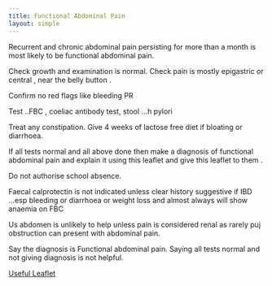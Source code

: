 ```yaml
---
title: Functional Abdominal Pain
layout: simple
---
```


Recurrent and chronic abdominal pain persisting for more than a month is most likely to be functional abdominal pain.

Check growth and examination is normal. Check pain is mostly epigastric or central , near the belly button . 

Confirm no red flags like bleeding PR 

Test ..FBC , coeliac antibody test,  stool ...h pylori

Treat any constipation. Give 4 weeks of lactose free diet if bloating or diarrhoea.

If all tests normal and all above done then make a diagnosis of functional abdominal pain and explain it using this leaflet and give this leaflet to them .

Do not authorise school absence.

Faecal calprotectin is not indicated unless clear history suggestive if IBD ...esp bleeding or diarrhoea or weight loss and almost always will show anaemia on FBC


Us abdomen is unlikely to help unless pain is considered renal as rarely puj obstruction can present with abdominal pain.

Say the diagnosis is Functional abdominal pain. Saying all tests normal and not giving diagnosis is not helpful.

[Useful Leaflet](https://www.uhsussex.nhs.uk/content/uploads/2023/03/Functional-abdominal-pain-The-Alex.pdf)

